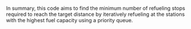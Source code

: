 In summary, this code aims to find the minimum number of refueling stops required to reach the target distance by iteratively refueling at the stations with the highest fuel capacity using a priority queue.
